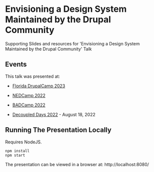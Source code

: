 # Envisioning a Design System Maintained by the Drupal Community

Supporting Slides and resources for 'Envisioning a Design System Maintained by the Drupal Community' Talk

## Events

This talk was presented at:

- [Florida DrupalCamp 2023](https://www.fldrupal.camp/session/envisioning-design-system-maintained-drupal-community)

- [NEDCamp 2022](https://nedcamp.org/sessions/2022/envisioning-design-system-maintained-drupal-community)

- [BADCamp 2022](https://www.badcamp.org/)

- [Decoupled Days 2022](https://2022.decoupleddays.com/session/envisioning-design-system-maintained-drupal-community) - August 18, 2022

## Running The Presentation Locally

Requires NodeJS.

```
npm install
npm start
```

The presentation can be viewed in a browser at: http://localhost:8080/

